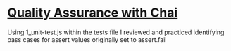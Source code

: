 # [Quality Assurance with Chai](https://www.freecodecamp.org/learn/quality-assurance/quality-assurance-and-testing-with-chai/)

Using 1_unit-test.js within the tests file I reviewed and practiced identifying pass cases for assert values originally set to assert.fail